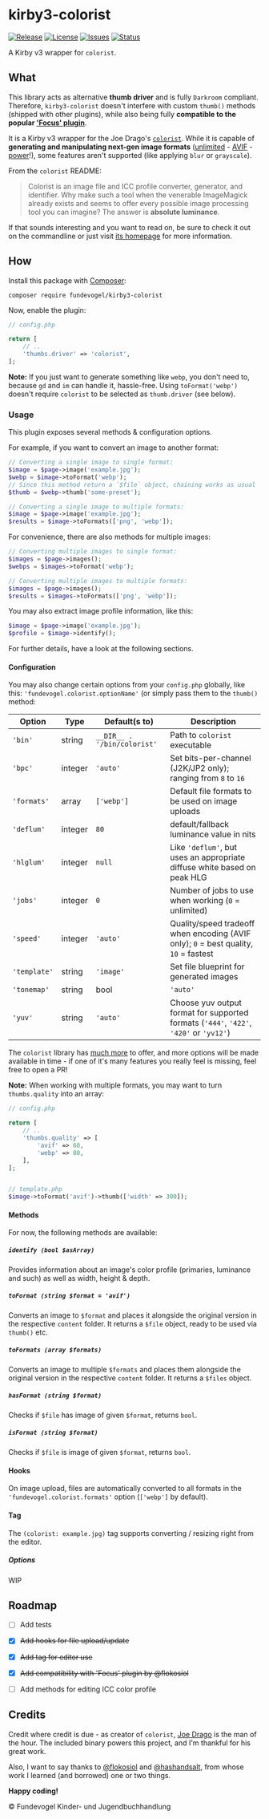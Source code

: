 # kirby3-colorist
[![Release](https://img.shields.io/github/release/Fundevogel/kirby3-colorist.svg)](https://github.com/Fundevogel/kirby3-colorist/releases) [![License](https://img.shields.io/github/license/Fundevogel/kirby3-colorist.svg)](https://github.com/Fundevogel/kirby3-colorist/blob/master/LICENSE) [![Issues](https://img.shields.io/github/issues/Fundevogel/kirby3-colorist.svg)](https://github.com/Fundevogel/kirby3-colorist/issues) [![Status](https://travis-ci.org/fundevogel/kirby3-colorist.svg?branch=master)](https://travis-ci.org/fundevogel/kirby3-colorist)

A Kirby v3 wrapper for `colorist`.


## What
This library acts as alternative **thumb driver** and is fully `Darkroom` compliant. Therefore, `kirby3-colorist` doesn't interfere with custom `thumb()` methods (shipped with other plugins), while also being fully **compatible to the popular ['Focus' plugin](https://github.com/flokosiol/kirby-focus)**.

It is a Kirby v3 wrapper for the Joe Drago's [`colorist`](https://github.com/joedrago/colorist). While it is capable of **generating and manipulating next-gen image formats** ([unlimited](https://jakearchibald.com/2020/avif-has-landed) - [AVIF](https://aomediacodec.github.io/av1-avif) - [power](https://caniuse.com/avif)!), some features aren't supported (like applying `blur` or `grayscale`).

From the `colorist` README:

> Colorist is an image file and ICC profile converter, generator, and identifier. Why make such a tool when the venerable ImageMagick already exists and seems to offer every possible image processing tool you can imagine? The answer is **absolute luminance**.

If that sounds interesting and you want to read on, be sure to check it out on the commandline or just visit [its homepage](https://joedrago.github.io/colorist) for more information.


## How
Install this package with [Composer](https://getcomposer.org):

```text
composer require fundevogel/kirby3-colorist
```

Now, enable the plugin:

```php
// config.php

return [
    // ..
    'thumbs.driver' => 'colorist',
];
```

**Note:** If you just want to generate something like `webp`, you don't need to, because `gd` and `im` can handle it, hassle-free. Using `toFormat('webp')` doesn't require `colorist` to be selected as `thumb.driver` (see below).

### Usage
This plugin exposes several methods & configuration options.

For example, if you want to convert an image to another format:

```php
// Converting a single image to single format:
$image = $page->image('example.jpg');
$webp = $image->toFormat('webp');
// Since this method return a `$file` object, chaining works as usual
$thumb = $webp->thumb('some-preset');

// Converting a single image to multiple formats:
$image = $page->image('example.jpg');
$results = $image->toFormats(['png', 'webp']);
```

For convenience, there are also methods for multiple images:

```php
// Converting multiple images to single format:
$images = $page->images();
$webps = $images->toFormat('webp');

// Converting multiple images to multiple formats:
$images = $page->images();
$results = $images->toFormats(['png', 'webp']);
```

You may also extract image profile information, like this:

```php
$image = $page->image('example.jpg');
$profile = $image->identify();
```

For further details, have a look at the following sections.

#### Configuration
You may also change certain options from your `config.php` globally, like this: `'fundevogel.colorist.optionName'` (or simply pass them to the `thumb()` method:

| Option       | Type        | Default(s to)               | Description                                                                            |
| ------------ | ----------- | --------------------------- | -------------------------------------------------------------------------------------- |
| `'bin'`      | string      | `__DIR__ . '/bin/colorist'` | Path to `colorist` executable                                                          |
| `'bpc'`      | integer     | `'auto'`                    | Set bits-per-channel (J2K/JP2 only); ranging from `8` to `16`                          |
| `'formats'`  | array       | `['webp']`                  | Default file formats to be used on image uploads                                       |
| `'deflum'`   | integer     | `80`                        | default/fallback luminance value in nits                                               |
| `'hlglum'`   | integer     | `null`                      | Like `'deflum'`, but uses an appropriate diffuse white based on peak HLG               |
| `'jobs'`     | integer     | `0`                         | Number of jobs to use when working (`0` = unlimited)                                   |
| `'speed'`    | integer     | `'auto'`                    | Quality/speed tradeoff when encoding (AVIF only); `0` = best quality, `10` = fastest   |
| `'template'` | string      | `'image'`                   | Set file blueprint for generated images                                                |
| `'tonemap'`  | string|bool | `'auto'`                    | Set tonemapping (`'on'` or `'off'`, but `true` & `false` are possible, too)            |
| `'yuv'`      | string      | `'auto'`                    | Choose yuv output format for supported formats (`'444'`, `'422'`, `'420'` or `'yv12'`) |

The `colorist` library has [much more](https://github.com/joedrago/colorist/blob/master/docs/Usage.md) to offer, and more options will be made available in time - if one of it's many features you really feel is missing, feel free to open a PR!

**Note:** When working with multiple formats, you may want to turn `thumbs.quality` into an array:

```php
// config.php

return [
    // ..
    'thumbs.quality' => [
        'avif' => 60,
        'webp' => 80,
    ],
];


// template.php
$image->toFormat('avif')->thumb(['width' => 300]);
```

#### Methods
For now, the following methods are available:

##### `identify (bool $asArray)`
Provides information about an image's color profile (primaries, luminance and such) as well as width, height & depth.

##### `toFormat (string $format = 'avif')`
Converts an image to `$format` and places it alongside the original version in the respective `content` folder. It returns a `$file` object, ready to be used via `thumb()` etc.

##### `toFormats (array $formats)`
Converts an image to multiple `$formats` and places them alongside the original version in the respective `content` folder. It returns a `$files` object.

##### `hasFormat (string $format)`
Checks if `$file` has image of given `$format`, returns `bool`.

##### `isFormat (string $format)`
Checks if `$file` is image of given `$format`, returns `bool`.

#### Hooks
On image upload, files are automatically converted to all formats in the `'fundevogel.colorist.formats'` option (`['webp']` by default).

#### Tag
The `(colorist: example.jpg)` tag supports converting / resizing right from the editor.

##### Options
WIP


## Roadmap
- [ ] Add tests
- [x] ~~Add hooks for file upload/update~~
- [x] ~~Add tag for editor use~~
- [x] ~~Add compatibility with 'Focus' plugin by @flokosiol~~
- [ ] Add methods for editing ICC color profile


## Credits
Credit where credit is due - as creator of `colorist`, [Joe Drago](https://github.com/joedrago) is the man of the hour. The included binary powers this project, and I'm thankful for his great work.

Also, I want to say thanks to [@flokosiol](https://github.com/flokosiol) and [@hashandsalt](https://github.com/HashandSalt), from whose work I learned (and borrowed) one or two things.

**Happy coding!**


:copyright: Fundevogel Kinder- und Jugendbuchhandlung
